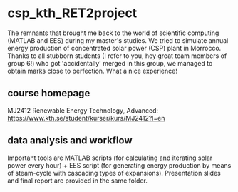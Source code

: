 # csp_kth_RET2project
The remnants that brought me back to the world of scientific computing (MATLAB and EES) during my master's studies. We tried to simulate annual energy production of concentrated solar power (CSP) plant in Morrocco. Thanks to all stubborn students (I refer to you, hey great team members of group 6!) who got 'accidentally' merged in this group, we managed to obtain marks close to perfection. What a nice experience!

## course homepage
MJ2412 Renewable Energy Technology, Advanced: https://www.kth.se/student/kurser/kurs/MJ2412?l=en

## data analysis and workflow
Important tools are MATLAB scripts (for calculating and iterating solar power every hour) + EES script (for generating energy production by means of steam-cycle with cascading types of expansions). Presentation slides and final report are provided in the same folder.
